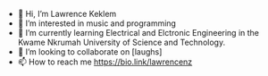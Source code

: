 - 👋 Hi, I’m Lawrence Keklem
- 👀 I’m interested in music and programming
- 🌱 I’m currently learning Electrical and Elctronic Engineering in the Kwame Nkrumah University of Science and Technology.
- 💞️ I’m looking to collaborate on [laughs]
- 📫 How to reach me https://bio.link/lawrencenz

<!---
miyevu/miyevu is a ✨ special ✨ repository because its `README.md` (this file) appears on your GitHub profile.
You can click the Preview link to take a look at your changes.
--->
